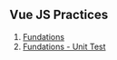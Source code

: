 ## Vue JS Practices

1. [Fundations](01_fundations/README.md)
2. [Fundations - Unit Test ](02_fundations_unit_tests/README.md)